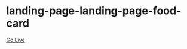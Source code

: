 # landing-page-landing-page-food-card

[Go Live ](https://surjkhanal.github.io/landing-page-landing-page-food-card)
